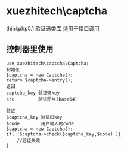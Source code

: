 # xuezhitech\captcha
thinkphp5.1 验证码类库 适用于接口调用

## 控制器里使用
~~~
use xuezhitech\captcha\Captcha;
初始化
$captcha = new Captcha();
return $captcha->entry();
返回
captcha_key 验证码key
src         验证图片(base64)

验证
$captcha_key 验证码key
$code        用户输入的code
$captcha = new Captcha();
if( !$captcha->check($captcha_key,$code) ){
    //验证失败
}
~~~




